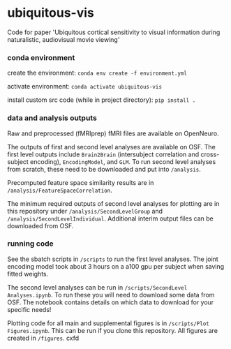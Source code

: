 # ubiquitous-vis
 Code for paper 'Ubiquitous cortical sensitivity to visual information during naturalistic, audiovisual movie viewing' 

 ### conda environment
 create the environment: ``` conda env create -f environment.yml ```

 activate environment: ``` conda activate ubiquitous-vis ```

 install custom src code (while in project directory): ``` pip install . ```

 ### data and analysis outputs
Raw and preprocessed (fMRIprep) fMRI files are available on OpenNeuro.

The outputs of first and second level analyses are available on OSF. The first level outputs include ``` Brain2Brain ``` (intersubject correlation and cross-subject encoding), ``` EncodingModel ```, and ``` GLM ```. To run second level analyses from scratch, these need to be downloaded and put into ``` /analysis ```. 

Precomputed feature space similarity results are in ``` /analysis/FeatureSpaceCorrelation ```.

The minimum required outputs of second level analyses for plotting are in this repository under ``` /analysis/SecondLevelGroup ``` and ``` /analysis/SecondLevelIndividual ```. Additional interim output files can be downloaded from OSF. 

### running code
See the sbatch scripts in ``` /scripts ``` to run the first level analyses. The joint encoding model took about 3 hours on a a100 gpu per subject when saving fitted weights.

The second level analyses can be run in ``` /scripts/SecondLevel Analyses.ipynb ```. To run these you will need to download some data from OSF. The notebook contains details on which data to download for your specific needs!

Plotting code for all main and supplemental figures is in ``` /scripts/Plot Figures.ipynb ```. This can be run if you clone this repository. All figures are created in ``` /figures ```. 
cxfd
